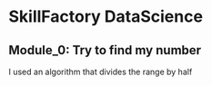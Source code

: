 # SkillFactory DataScience
 
## Module_0: Try to find my number
I used an algorithm that divides the range by half
